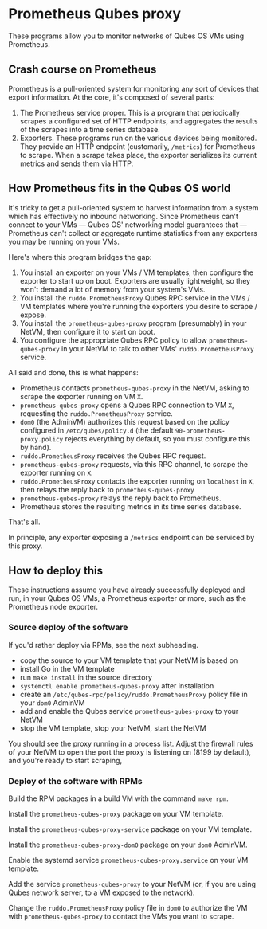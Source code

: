 # Prometheus Qubes proxy

These programs allow you to monitor networks of Qubes OS VMs using Prometheus.

## Crash course on Prometheus

Prometheus is a pull-oriented system for monitoring any sort of devices that export information.  At the core, it's composed of several parts:

1. The Prometheus service proper.  This is a program that periodically scrapes a configured set of HTTP endpoints, and aggregates the results of the scrapes into a time series database.
2. Exporters.  These programs run on the various devices being monitored.  They provide an HTTP endpoint (customarily, `/metrics`) for Prometheus to scrape.  When a scrape takes place, the exporter serializes its current metrics and sends them via HTTP.

## How Prometheus fits in the Qubes OS world

It's tricky to get a pull-oriented system to harvest information from a system which has effectively no inbound networking.  Since Prometheus can't connect to your VMs — Qubes OS' networking model guarantees that — Prometheus can't collect or aggregate runtime statistics from any exporters you may be running on your VMs.

Here's where this program bridges the gap:

1. You install an exporter on your VMs / VM templates, then configure the exporter to start up on boot.  Exporters are usually lightweight, so they won't demand a lot of memory from your system's VMs.
2. You install the `ruddo.PrometheusProxy` Qubes RPC service in the VMs / VM templates where you're running the exporters you desire to scrape / expose.
3. You install the `prometheus-qubes-proxy` program (presumably) in your NetVM, then configure it to start on boot.
4. You configure the appropriate Qubes RPC policy to allow `prometheus-qubes-proxy` in your NetVM to talk to other VMs' `ruddo.PrometheusProxy` service.

All said and done, this is what happens:

* Prometheus contacts `prometheus-qubes-proxy` in the NetVM, asking to scrape the exporter running on VM `X`.
* `prometheus-qubes-proxy` opens a Qubes RPC connection to VM `X`, requesting the `ruddo.PrometheusProxy` service.
* `dom0` (the AdminVM) authorizes this request based on the policy configured in `/etc/qubes/policy.d` (the default `90-prometheus-proxy.policy` rejects everything by default, so you must configure this by hand).
* `ruddo.PrometheusProxy` receives the Qubes RPC request.
* `prometheus-qubes-proxy` requests, via this RPC channel, to scrape the exporter running on `X`.
* `ruddo.PrometheusProxy` contacts the exporter running on `localhost` in `X`, then relays the reply back to `prometheus-qubes-proxy`
* `prometheus-qubes-proxy` relays the reply back to Prometheus.
* Prometheus stores the resulting metrics in its time series database.

That's all.

In principle, any exporter exposing a `/metrics` endpoint can be serviced by this proxy.

## How to deploy this

These instructions assume you have already successfully deployed and run, in your Qubes OS VMs, a Prometheus exporter or more, such as the Prometheus node exporter.

### Source deploy of the software

If you'd rather deploy via RPMs, see the next subheading.

* copy the source to your VM template that your NetVM is based on
* install Go in the VM template
* run `make install` in the source directory
* `systemctl enable prometheus-qubes-proxy` after installation
* create an `/etc/qubes-rpc/policy/ruddo.PrometheusProxy` policy file in your `dom0` AdminVM
* add and enable the Qubes service `prometheus-qubes-proxy` to your NetVM
* stop the VM template, stop your NetVM, start the NetVM

You should see the proxy running in a process list.  Adjust the firewall rules of your NetVM to open the port the proxy is listening on (8199 by default), and you're ready to start scraping,

### Deploy of the software with RPMs

Build the RPM packages in a build VM with the command `make rpm`.

Install the `prometheus-qubes-proxy` package on your VM template.

Install the `prometheus-qubes-proxy-service` package on your VM template.

Install the `prometheus-qubes-proxy-dom0` package on your `dom0` AdminVM.

Enable the systemd service `prometheus-qubes-proxy.service` on your VM template.

Add the service `prometheus-qubes-proxy` to your NetVM (or, if you are using Qubes network server, to a VM exposed to the network).

Change the `ruddo.PrometheusProxy` policy file in `dom0` to authorize the VM with `prometheus-qubes-proxy` to contact the VMs you want to scrape.
